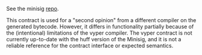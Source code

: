 See the minisig [repo](https://github.com/wolflo/minisig).

This contract is used for a "second opinion" from a different compiler on the generated bytecode.
However, it differs in functionality partially because of the (intentional) limitations of the vyper compiler.
The vyper contract is not currently up-to-date with the huff version of the Minisig, and it is not a reliable reference for the contract interface or expected semantics.
